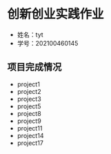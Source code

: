 # 创新创业实践作业
* 姓名：tyt
* 学号：202100460145
## 项目完成情况
* project1
* project2
* project3
* project5
* project8
* project9
* project11
* project14
* project17
